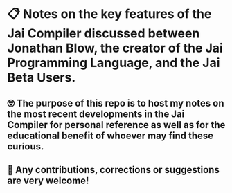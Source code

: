 # :clipboard: Notes on the key features of the Jai Compiler discussed between Jonathan Blow, the creator of the Jai Programming Language, and the Jai Beta Users.

## :nerd_face: The purpose of this repo is to host my notes on the most recent developments in the Jai Compiler for personal reference as well as for the educational benefit of whoever may find these curious.

## :hugs: **Any contributions, corrections or suggestions are very welcome!**
